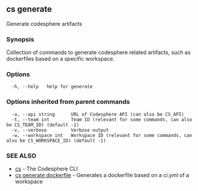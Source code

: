 ## cs generate

Generate codesphere artifacts

### Synopsis

Collection of commands to generate codesphere related artifacts, such as dockerfiles based on a specific workspace.

### Options

```
  -h, --help   help for generate
```

### Options inherited from parent commands

```
  -a, --api string      URL of Codesphere API (can also be CS_API)
  -t, --team int        Team ID (relevant for some commands, can also be CS_TEAM_ID) (default -1)
  -v, --verbose         Verbose output
  -w, --workspace int   Workspace ID (relevant for some commands, can also be CS_WORKSPACE_ID) (default -1)
```

### SEE ALSO

* [cs](cs.md)	 - The Codesphere CLI
* [cs generate dockerfile](cs_generate_dockerfile.md)	 - Generates a dockerfile based on a ci.yml of a workspace


